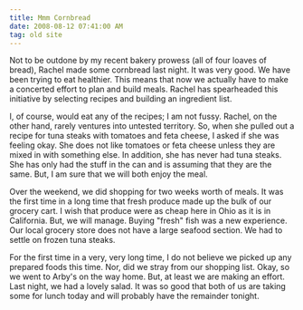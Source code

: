 ```yaml
---
title: Mmm Cornbread
date: 2008-08-12 07:41:00 AM
tag: old site
---
```


Not to be outdone by my recent bakery prowess (all of four loaves of bread), Rachel made some cornbread last night. It was very good. We have been trying to eat healthier. This means that now we actually have to make a concerted effort to plan and build meals. Rachel has spearheaded this initiative by selecting recipes and building an ingredient list.

I, of course, would eat any of the recipes; I am not fussy. Rachel, on the other hand, rarely ventures into untested territory. So, when she pulled out a recipe for tuna steaks with tomatoes and feta cheese, I asked if she was feeling okay. She does not like tomatoes or feta cheese unless they are mixed in with something else. In addition, she has never had tuna steaks. She has only had the stuff in the can and is assuming that they are the same. But, I am sure that we will both enjoy the meal.

Over the weekend, we did shopping for two weeks worth of meals. It was the first time in a long time that fresh produce made up the bulk of our grocery cart. I wish that produce were as cheap here in Ohio as it is in California. But, we will manage. Buying "fresh" fish was a new experience. Our local grocery store does not have a large seafood section. We had to settle on frozen tuna steaks.

For the first time in a very, very long time, I do not believe we picked up any prepared foods this time. Nor, did we stray from our shopping list. Okay, so we went to Arby's on the way home. But, at least we are making an effort. Last night, we had a lovely salad. It was so good that both of us are taking some for lunch today and will probably have the remainder tonight.
